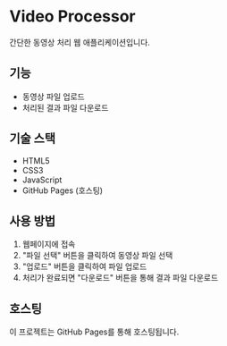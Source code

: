 # Video Processor

간단한 동영상 처리 웹 애플리케이션입니다.

## 기능

- 동영상 파일 업로드
- 처리된 결과 파일 다운로드

## 기술 스택

- HTML5
- CSS3
- JavaScript
- GitHub Pages (호스팅)

## 사용 방법

1. 웹페이지에 접속
2. "파일 선택" 버튼을 클릭하여 동영상 파일 선택
3. "업로드" 버튼을 클릭하여 파일 업로드
4. 처리가 완료되면 "다운로드" 버튼을 통해 결과 파일 다운로드

## 호스팅

이 프로젝트는 GitHub Pages를 통해 호스팅됩니다. 